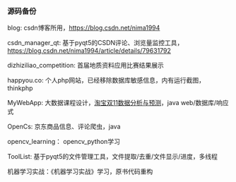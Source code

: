 ### 源码备份  


blog: csdn博客所用，https://blog.csdn.net/nima1994   

csdn_manager_qt: 基于pyqt5的CSDN评论、浏览量监控工具，https://blog.csdn.net/nima1994/article/details/79631792  


dizhiziliao_competition: 首届地质资料应用比赛结果展示   

happyou.co: 个人php网站，已经移除数据库敏感信息，内有运行截图，thinkphp    

MyWebApp: 大数据课程设计，[淘宝双11数据分析与预测](http://dblab.xmu.edu.cn/post/8116/)，java web/数据库/响应式  

OpenCs: 京东商品信息、评论爬虫，java  

opencv_learning： opencv_python学习

ToolList: 基于pyqt5的文件管理工具，文件提取/去重/文件显示/进度，多线程

机器学习实战：《机器学习实战》学习，原书代码重构




